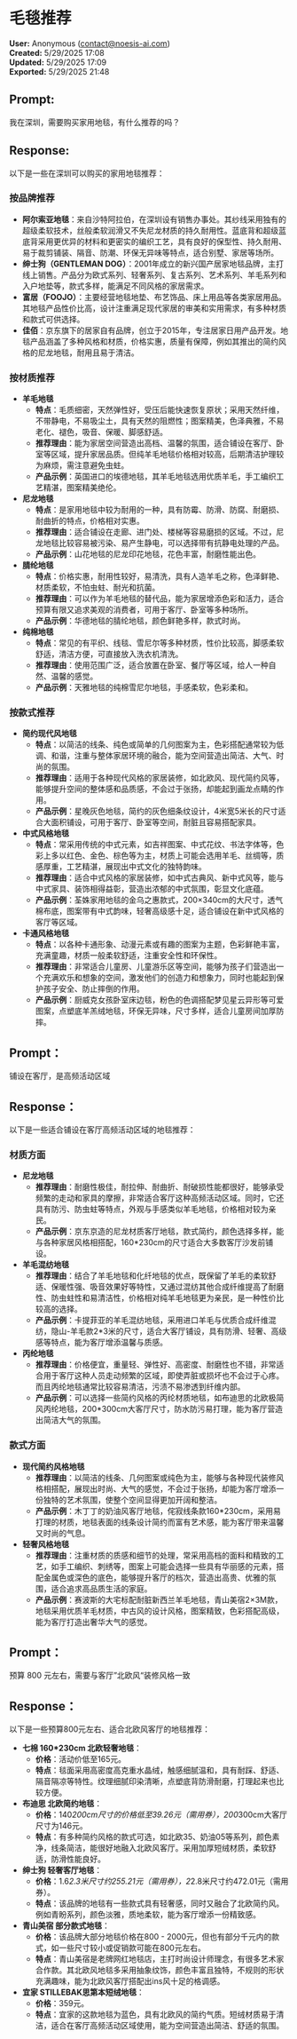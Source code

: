 # 毛毯推荐

**User:** Anonymous (contact@noesis-ai.com)  
**Created:** 5/29/2025 17:08  
**Updated:** 5/29/2025 17:09  
**Exported:** 5/29/2025 21:48  

## Prompt:
我在深圳，需要购买家用地毯，有什么推荐的吗？

## Response:
以下是一些在深圳可以购买的家用地毯推荐：

### 按品牌推荐
- **阿尔索亚地毯**：来自沙特阿拉伯，在深圳设有销售办事处。其纱线采用独有的超级柔软技术，丝般柔软润滑又不失尼龙材质的持久耐用性。蓝底背和超级蓝底背采用更优异的材料和更密实的编织工艺，具有良好的保型性、持久耐用、易于裁剪铺装、隔音、防潮、环保无异味等特点，适合别墅、家居等场所。
- **绅士狗（GENTLEMAN DOG）**：2001年成立的新兴国产居家地毯品牌，主打线上销售。产品分为欧式系列、轻奢系列、复古系列、艺术系列、羊毛系列和入户地垫等，款式多样，能满足不同风格的家居需求。
- **富居（FOOJO）**：主要经营地毯地垫、布艺饰品、床上用品等各类家居用品。其地毯产品性价比高，设计注重满足现代家居的审美和实用需求，有多种材质和款式可供选择。
- **佳佰**：京东旗下的居家自有品牌，创立于2015年，专注居家日用产品开发。地毯产品涵盖了多种风格和材质，价格实惠，质量有保障，例如其推出的简约风格的尼龙地毯，耐用且易于清洁。

### 按材质推荐
- **羊毛地毯**
    - **特点**：毛质细密，天然弹性好，受压后能快速恢复原状；采用天然纤维，不带静电，不易吸尘土，具有天然的阻燃性；图案精美，色泽典雅，不易老化、褪色，吸音、保暖、脚感舒适。
    - **推荐理由**：能为家居空间营造出高档、温馨的氛围，适合铺设在客厅、卧室等区域，提升家居品质。但纯羊毛地毯价格相对较高，后期清洁护理较为麻烦，需注意避免虫蛀。
    - **产品示例**：英国进口的埃德地毯，其羊毛地毯选用优质羊毛，手工编织工艺精湛，图案精美绝伦。
- **尼龙地毯**
    - **特点**：是家用地毯中较为耐用的一种，具有防霉、防滑、防腐、耐磨损、耐曲折的特点，价格相对实惠。
    - **推荐理由**：适合铺设在走廊、进门处、楼梯等容易磨损的区域。不过，尼龙地毯比较容易被污染、易产生静电，可以选择带有抗静电处理的产品。
    - **产品示例**：山花地毯的尼龙印花地毯，花色丰富，耐磨性能出色。
- **腈纶地毯**
    - **特点**：价格实惠，耐用性较好，易清洗，具有人造羊毛之称，色泽鲜艳、材质柔软，不怕虫蛀、耐光和抗菌。
    - **推荐理由**：可以作为羊毛地毯的替代品，能为家居增添色彩和活力，适合预算有限又追求美观的消费者，可用于客厅、卧室等多种场所。
    - **产品示例**：华德地毯的腈纶地毯，颜色鲜艳多样，款式时尚。
- **纯棉地毯**
    - **特点**：常见的有平织、线毯、雪尼尔等多种材质，性价比较高，脚感柔软舒适，清洁方便，可直接放入洗衣机清洗。
    - **推荐理由**：使用范围广泛，适合放置在卧室、餐厅等区域，给人一种自然、温馨的感觉。
    - **产品示例**：天雅地毯的纯棉雪尼尔地毯，手感柔软，色彩柔和。

### 按款式推荐
- **简约现代风地毯**
    - **特点**：以简洁的线条、纯色或简单的几何图案为主，色彩搭配通常较为低调、和谐，注重与整体家居环境的融合，能为空间营造出简洁、大气、时尚的氛围。
    - **推荐理由**：适用于各种现代风格的家居装修，如北欧风、现代简约风等，能够提升空间的整体感和品质感，不会过于张扬，却能起到画龙点睛的作用。
    - **产品示例**：星晚灰色地毯，简约的灰色细条纹设计，4米宽5米长的尺寸适合大面积铺设，可用于客厅、卧室等空间，耐脏且容易搭配家具。
- **中式风格地毯**
    - **特点**：常采用传统的中式元素，如吉祥图案、中式花纹、书法字体等，色彩上多以红色、金色、棕色等为主，材质上可能会选用羊毛、丝绸等，质感厚重，工艺精湛，展现出中式文化的独特韵味。
    - **推荐理由**：适合中式风格的家居装修，如中式古典风、新中式风等，能与中式家具、装饰相得益彰，营造出浓郁的中式氛围，彰显文化底蕴。
    - **产品示例**：荃姝家用地毯的金乌之惠款式，200×340cm的大尺寸，透气棉布底，图案带有中式韵味，轻奢高级感十足，适合铺设在新中式风格的客厅等区域。
- **卡通风格地毯**
    - **特点**：以各种卡通形象、动漫元素或有趣的图案为主题，色彩鲜艳丰富，充满童趣，材质一般柔软舒适，注重安全性和环保性。
    - **推荐理由**：非常适合儿童房、儿童游乐区等空间，能够为孩子们营造出一个充满欢乐和想象的空间，激发他们的创造力和想象力，同时也能起到保护孩子安全、防止摔倒的作用。
    - **产品示例**：厨威克女孩卧室床边毯，粉色的色调搭配梦见星云异形等可爱图案，点塑底羊羔绒地毯，环保无异味，尺寸多样，适合儿童房间加厚防摔。


## Prompt：
铺设在客厅，是高频活动区域

## Response：
以下是一些适合铺设在客厅高频活动区域的地毯推荐：

### 材质方面
- **尼龙地毯**
    - **推荐理由**：耐磨性极佳，耐拉伸、耐曲折、耐破损性能都很好，能够承受频繁的走动和家具的摩擦，非常适合客厅这种高频活动区域。同时，它还具有防污、防虫蛀等特点，外观与手感类似羊毛地毯，价格相对较为亲民。
    - **产品示例**：京东京造的尼龙材质客厅地毯，款式简约，颜色选择多样，能与各种家居风格相搭配，160*230cm的尺寸适合大多数客厅沙发前铺设。
- **羊毛混纺地毯**
    - **推荐理由**：结合了羊毛地毯和化纤地毯的优点，既保留了羊毛的柔软舒适、保暖性强、吸音效果好等特性，又通过混纺其他合成纤维提高了耐磨性、防虫蛀性和易清洁性，价格相对纯羊毛地毯更为亲民，是一种性价比较高的选择。
    - **产品示例**：卡提菲亚的羊毛混纺地毯，采用进口羊毛与优质合成纤维混纺，隐山-羊毛款2*3米的尺寸，适合大客厅铺设，具有防滑、轻奢、高级感等特点，能为客厅增添温馨与质感。
- **丙纶地毯**
    - **推荐理由**：价格便宜，重量轻、弹性好、高密度、耐磨性也不错，非常适合用于客厅这种人员走动频繁的区域，即使弄脏或损坏也不会过于心疼。而且丙纶地毯通常比较容易清洁，污渍不易渗透到纤维内部。
    - **产品示例**：可以选择一些简约风格的丙纶材质地毯，如布迪思的北欧极简风丙纶地毯，200*300cm大客厅尺寸，防水防污易打理，能为客厅营造出简洁大气的氛围。

### 款式方面
- **现代简约风格地毯**
    - **推荐理由**：以简洁的线条、几何图案或纯色为主，能够与各种现代装修风格相搭配，展现出时尚、大气的感觉，不会过于张扬，却能为客厅增添一份独特的艺术氛围，使整个空间显得更加开阔和整洁。
    - **产品示例**：木丁丁的奶油风客厅地毯，侘寂线条款160*230cm，采用易打理的材质，地毯表面的线条设计简约而富有艺术感，能为客厅带来温馨又时尚的气息。
- **轻奢风格地毯**
    - **推荐理由**：注重材质的质感和细节的处理，常采用高档的面料和精致的工艺，如手工编织、刺绣等，图案上可能会选择一些具有华丽感的元素，搭配金属色或深色的底色，能够提升客厅的档次，营造出高贵、优雅的氛围，适合追求高品质生活的家庭。
    - **产品示例**：赛波斯的大宅标配耐脏新西兰羊毛地毯，青山美宿2×3M款，地毯采用优质羊毛材质，中古风的设计风格，图案精致，色彩搭配高级，能为客厅打造出奢华大气的感觉。

## Prompt：
预算 800 元左右，需要与客厅”北欧风“装修风格一致

## Response：
以下是一些预算800元左右、适合北欧风客厅的地毯推荐：
- **七棉 160*230cm 北欧轻奢地毯**：
    - **价格**：活动价低至165元。
    - **特点**：毯面采用高密度高克重水晶绒，触感细腻温和，具有耐踩、舒适、隔音隔凉等特性。纹理细腻印染清晰，点塑底背防滑耐磨，打理起来也比较方便。
- **布迪思 北欧简约地毯**：
    - **价格**：140*200cm尺寸的价格低至39.26元（需用券），200*300cm大客厅尺寸为146元。
    - **特点**：有多种简约风格的款式可选，如北欧35、奶油05等系列，颜色素净，线条简洁，能很好地融入北欧风客厅。采用加厚短绒材质，柔软舒适，防滑性能良好。
- **绅士狗 轻奢客厅地毯**：
    - **价格**：1.6*2.3米尺寸约255.21元（需用券），2*2.8米尺寸约472.01元（需用券）。
    - **特点**：该品牌的地毯有一些款式具有轻奢感，同时又融合了北欧简约风。例如青盼系列，颜色淡雅，质地柔软，能为客厅增添一份精致感。
- **青山美宿 部分款式地毯**：
    - **价格**：该品牌大部分地毯价格在800 - 2000元，但也有部分千元内的款式，如一些尺寸较小或促销款可能在800元左右。
    - **特点**：青山美宿是老牌网红地毯店，主打时尚设计师理念，有很多艺术家合作款。其北欧风地毯多采用抽象纹饰，颜色丰富且独特，不规则的形状充满趣味，能为北欧风客厅搭配出ins风十足的格调感。
- **宜家 STILLEBAK思第本短绒地毯**：
    - **价格**：359元。
    - **特点**：宜家的这款地毯为蓝色，具有北欧风的简约气质。短绒材质易于清洁，适合在客厅高频活动区域使用，能为空间营造出简洁、舒适的氛围。
